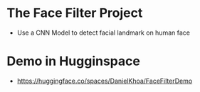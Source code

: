 # The Face Filter Project
- Use a CNN Model to detect facial landmark on human face

# Demo in Hugginspace
- https://huggingface.co/spaces/DanielKhoa/FaceFilterDemo
